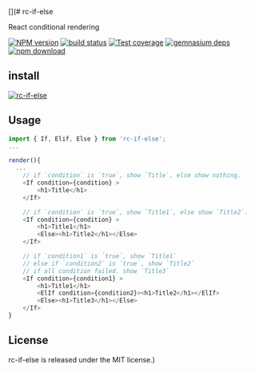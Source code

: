 [](# rc-if-else

React conditional rendering

[![NPM version][npm-image]][npm-url]
[![build status][travis-image]][travis-url]
[![Test coverage][codecov-image]][codecov-url]
[![gemnasium deps][gemnasium-image]][gemnasium-url]
[![npm download][download-image]][download-url]

[npm-image]: http://img.shields.io/npm/v/rc-if-else.svg?style=flat-square
[npm-url]: http://npmjs.org/package/rc-if-else
[travis-image]: https://img.shields.io/travis/qinyuanbin/rc-if-else.svg?style=flat-square
[travis-url]: https://travis-ci.org/qinyuanbin/rc-if-else
[codecov-image]: https://img.shields.io/codecov/c/github/qinyuanbin/rc-if-else/master.svg?style=flat-square
[codecov-url]: https://codecov.io/gh/qinyuanbin/rc-if-else/branch/master
[gemnasium-image]: http://img.shields.io/gemnasium/qinyuanbin/rc-if-else.svg?style=flat-square
[gemnasium-url]: https://gemnasium.com/qinyuanbin/rc-if-else
[download-image]: https://img.shields.io/npm/dm/rc-if-else.svg?style=flat-square
[download-url]: https://npmjs.org/package/rc-if-else

## install

[![rc-if-else](https://nodei.co/npm/rc-if-else.png)](https://npmjs.org/package/rc-if-else)

## Usage

```js
import { If, Elif, Else } from 'rc-if-else';
...

render(){
  ...
    // if `condition` is `true`, show `Title`, else show nothing.
    <If condition={condition} >
        <h1>Title</h1>
    </If>

    // if `condition` is `true`, show `Title1`, else show `Title2`.
    <If condition={condition} >
        <h1>Title1</h1>
        <Else><h1>Title2</h1></Else>
    </If>

    // if `condition1` is `true`, show `Title1`
    // else if `condition2` is `true`, show `Title2`
    // if all condition failed. show `Title3`
    <If condition={condition1} >
        <h1>Title1</h1>
        <ElIf condition={condition2}><h1>Title2</h1></ElIf>
        <Else><h1>Title3</h1></Else>
    </If>
}

```

## License

rc-if-else is released under the MIT license.)